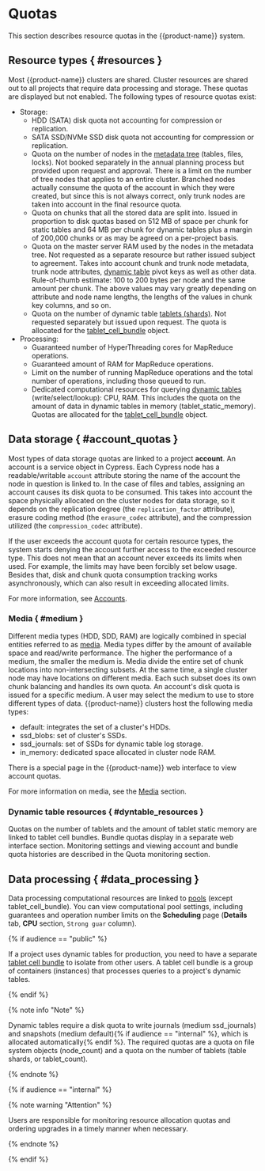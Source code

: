 # Quotas

This section describes resource quotas in the {{product-name}} system.

## Resource types { #resources }

Most {{product-name}} clusters are shared. Cluster resources are shared out to all projects that require data processing and storage. These quotas are displayed but not enabled.
The following types of resource quotas exist:

* Storage:
   * HDD (SATA) disk quota not accounting for compression or replication.
   * SATA SSD/NVMe SSD disk quota not accounting for compression or replication.
   * Quota on the number of nodes in the [metadata tree](../../../user-guide/storage/cypress.md) (tables, files, locks). Not booked separately in the annual planning process but provided upon request and approval. There is a limit on the number of tree nodes that applies to an entire cluster. Branched nodes actually consume the quota of the account in which they were created, but since this is not always correct, only trunk nodes are taken into account in the final resource quota.
   * Quota on chunks that all the stored data are split into. Issued in proportion to disk quotas based on 512 MB of space per chunk for static tables and 64 MB per chunk for dynamic tables plus a margin of 200,000 chunks or as may be agreed on a per-project basis.
   * Quota on the master server RAM used by the nodes in the metadata tree. Not requested as a separate resource but rather issued subject to agreement. Takes into account chunk and trunk node metadata, trunk node attributes, [dynamic table](../../../user-guide/dynamic-tables/overview.md) pivot keys as well as other data. Rule-of-thumb estimate: 100 to 200 bytes per node and the same amount per chunk. The above values may vary greatly depending on attribute and node name lengths, the lengths of the values in chunk key columns, and so on.
   * Quota on the number of dynamic table [tablets (shards)](../../../user-guide/dynamic-tables/overview.md#tablets). Not requested separately but issued upon request. The quota is allocated for the [tablet_cell_bundle](../../../user-guide/dynamic-tables/concepts.md#tablet_cell_bundles) object.
* Processing:
   * Guaranteed number of HyperThreading cores for MapReduce operations.
   * Guaranteed amount of RAM for MapReduce operations.
   * Limit on the number of running MapReduce operations and the total number of operations, including those queued to run.
   * Dedicated computational resources for querying [dynamic tables](../../../user-guide/dynamic-tables/overview.md) (write/select/lookup): CPU, RAM. This includes the quota on the amount of data in dynamic tables in memory (tablet_static_memory). Quotas are allocated for the [tablet_cell_bundle](../../../user-guide/dynamic-tables/concepts.md#tablet_cell_bundles) object.

## Data storage { #account_quotas }

Most types of data storage quotas are linked to a project **account**. An account is a service object in Cypress. Each Cypress node has a readable/writable `account` attribute storing the name of the account the node in question is linked to. In the case of files and tables, assigning an account causes its disk quota to be consumed. This takes into account the space physically allocated on the cluster nodes for data storage, so it depends on the replication degree (the `replication_factor` attribute), erasure coding method (the `erasure_codec` attribute), and the compression utilized (the `compression_codec` attribute).

If the user exceeds the account quota for certain resource types, the system starts denying the account further access to the exceeded resource type. This does not mean that an account never exceeds its limits when used. For example, the limits may have been forcibly set below usage. Besides that, disk and chunk quota consumption tracking works asynchronously, which can also result in exceeding allocated limits.

For more information, see [Accounts](../../../user-guide/storage/accounts.md).

### Media { #medium }

Different media types (HDD, SDD, RAM) are logically combined in special entities referred to as [media](../../../user-guide/storage/media.md). Media types differ by the amount of available space and read/write performance. The higher the performance of a medium, the smaller the medium is. Media divide the entire set of chunk locations into non-intersecting subsets. At the same time, a single cluster node may have locations on different media. Each such subset does its own chunk balancing and handles its own quota. An account's disk quota is issued for a specific medium. A user may select the medium to use to store different types of data. {{product-name}} clusters host the following media types:

- default: integrates the set of a cluster's HDDs.
- ssd_blobs: set of cluster's SSDs.
- ssd_journals: set of SSDs for dynamic table log storage.
- in_memory: dedicated space allocated in cluster node RAM.

There is a special page in the {{product-name}} web interface to view account quotas.

For more information on media, see the [Media](../../../user-guide/storage/media.md) section.

### Dynamic table resources { #dyntable_resources }

Quotas on the number of tablets and the amount of tablet static memory are linked to tablet cell bundles. Bundle quotas display in a separate web interface section. Monitoring settings and viewing account and bundle quota histories are described in the Quota monitoring section.

## Data processing { #data_processing }

Data processing computational resources are linked to [pools](../../../user-guide/data-processing/scheduler/scheduler-and-pools.md) (except tablet_cell_bundle).
You can view computational pool settings, including guarantees and operation number limits on the **Scheduling** page (**Details** tab, **CPU** section, `Strong guar` column).

{% if audience == "public" %}

If a project uses dynamic tables for production, you need to have a separate [tablet cell bundle](../../../user-guide/dynamic-tables/concepts.md#tablet_cell_bundles) to isolate from other users. A tablet cell bundle is a group of containers (instances) that processes queries to a project's dynamic tables.

{% endif %}

{% note info "Note" %}

Dynamic tables require a disk quota to write journals (medium ssd_journals) and snapshots (medium default){% if audience == "internal" %}, which is allocated automatically{% endif %}. The required quotas are a quota on file system objects (node_count) and a quota on the number of tablets (table shards, or tablet_count).

{% endnote %}

{% if audience == "internal" %}

{% note warning "Attention" %}

Users are responsible for monitoring resource allocation quotas and ordering upgrades in a timely manner when necessary.

{% endnote %}

{% endif %}
